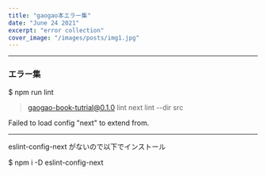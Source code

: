 ```yaml
---
title: "gaogao本エラー集"
date: "June 24 2021"
excerpt: "error collection"
cover_image: "/images/posts/img1.jpg"
---
```


---

### エラー集

$ npm run lint

> gaogao-book-tutrial@0.1.0 lint
> next lint --dir src

Failed to load config "next" to extend from.

---

eslint-config-next がないので以下でインストール

$ npm i -D eslint-config-next

